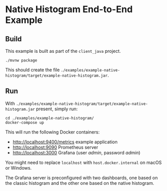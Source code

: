 # Native Histogram End-to-End Example

## Build

This example is built as part of the `client_java` project.

```
./mvnw package
```

This should create the file `./examples/example-native-histogram/target/example-native-histogram.jar`.

## Run

With `./examples/example-native-histogram/target/example-native-histogram.jar` present, simply run:

```
cd ./examples/example-native-histogram/
docker-compose up
```

This will run the following Docker containers:

- [http://localhost:9400/metrics](http://localhost:9400/metrics) example application
- [http://localhost:9090](http://localhost:9090) Prometheus server
- [http://localhost:3000](http://localhost:3000) Grafana (user _admin_, password _admin_)

You might need to replace `localhost` with `host.docker.internal` on macOS or Windows.

The Grafana server is preconfigured with two dashboards, one based on the classic histogram and the other one based on
the native histogram.
